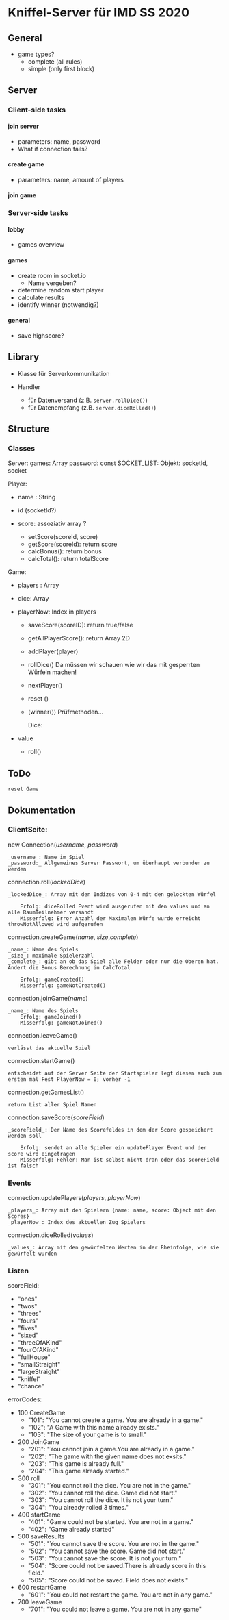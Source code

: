# Kniffel-Server für IMD SS 2020

## General

- game types?
  - complete (all rules)
  - simple (only first block)

## Server

### Client-side tasks

#### join server

- parameters: name, password
- What if connection fails?

#### create game

- parameters: name, amount of players

#### join game

### Server-side tasks

#### lobby

- games overview

#### games

- create room in socket.io
  - Name vergeben?
- determine random start player
- calculate results
- identify winner (notwendig?)

#### general

- save highscore?

## Library

- Klasse für Serverkommunikation

- Handler
  - für Datenversand (z.B. `server.rollDice()`)
  - für Datenempfang (z.B. `server.diceRolled()`)

## Structure

### Classes

Server:
games: Array
password: const
SOCKET_LIST: Objekt: socketId, socket

Player:

- name : String
- id (socketId?)
- score: assoziativ array ?

  - setScore(scoreId, score)
  - getScore(scoreId): return score
  - calcBonus(): return bonus
  - calcTotal(): return totalScore

Game:

- players : Array
- dice: Array
- playerNow: Index in players

  - saveScore(scoreID): return true/false
  - getAllPlayerScore(): return Array 2D
  - addPlayer(player)
  - rollDice() Da müssen wir schauen wie wir das mit gesperrten Würfeln machen!
  - nextPlayer()
  - reset ()
  - (winner())
    Prüfmethoden...

    Dice:

- value

  - roll()

## ToDo
	reset Game

## Dokumentation

### ClientSeite:

new Connection(_username_, _password_)

	_username_: Name im Spiel
	_password:_ Allgemeines Server Passwort, um überhaupt verbunden zu werden

connection.roll(_lockedDice_)

	_lockedDice_: Array mit den Indizes von 0-4 mit den gelockten Würfel
	
		Erfolg: diceRolled Event wird ausgerufen mit den values und an alle RaumTeilnehmer versandt
		Misserfolg: Error Anzahl der Maximalen Würfe wurde erreicht throwNotAllowed wird aufgerufen
connection.createGame(_name_, _size_,_complete_)

	_name_: Name des Spiels
	_size_: maximale Spielerzahl
	_complete_: gibt an ob das Spiel alle Felder oder nur die Oberen hat. Ändert die Bonus Berechnung in CalcTotal

		Erfolg: gameCreated()
		Misserfolg: gameNotCreated()

connection.joinGame(_name_)

	_name_: Name des Spiels
		Erfolg: gameJoined()
		Misserfolg: gameNotJoined()

connection.leaveGame()
	
	verlässt das aktuelle Spiel

connection.startGame()
	
	entscheidet auf der Server Seite der Startspieler legt diesen auch zum ersten mal Fest PlayerNow = 0; vorher -1

connection.getGamesList()
	
	return List aller Spiel Namen

connection.saveScore(_scoreField_)
	
	_scoreField_: Der Name des Scorefeldes in dem der Score gespeichert werden soll 
	
		Erfolg: sendet an alle Spieler ein updatePlayer Event und der score wird eingetragen
		Misserfolg: Fehler: Man ist selbst nicht dran oder das scoreField ist falsch 

### Events

connection.updatePlayers(_players_, _playerNow_)

	_players_: Array mit den Spielern {name: name, score: Object mit den Scores}		
	_playerNow_: Index des aktuellen Zug Spielers

connection.diceRolled(_values_)

	_values_: Array mit den gewürfelten Werten in der Rheinfolge, wie sie gewürfelt wurden

### Listen


scoreField: 
- "ones"
- "twos"
- "threes"
- "fours"
- "fives"
- "sixed"
- "threeOfAKind"
- "fourOfAKind"
- "fullHouse"
- "smallStraight"
- "largeStraight"
- "kniffel"
- "chance"

errorCodes: 
- 100 CreateGame
	- "101": "You cannot create a game. You are already in a game."
	- "102": "A Game with this name already exists."
	- "103": "The size of your game is to small."
- 200 JoinGame	
	- "201": "You cannot join a game.You are already in a game."
	- "202": "The game with the given name does not exsits."
	- "203": "This game is already full."
	- "204": "This game already started."
- 300 roll
	- "301": "You cannot roll the dice. You are not in the game."
	- "302": "You cannot roll the dice. Game did not start."
	- "303": "You cannot roll the dice. It is not your turn."
	- "304": "You already rolled 3 times."
- 400 startGame
	- "401": "Game could not be started. You are not in a game."
	- "402": "Game already started"
- 500 saveResults
	- "501": "You cannot save the score. You are not in the game."
	- "502": "You cannot save the score. Game did not start."
	- "503": "You cannot save the score. It is not your turn."
	- "504": "Score could not be saved.There is already score in this field."
	- "505": "Score could not be saved. Field does not exists."
- 600 restartGame
	- "601": "You could not restart the game. You are not in any game."
- 700 leaveGame
	- "701": "You could not leave a game. You are not in any game"
